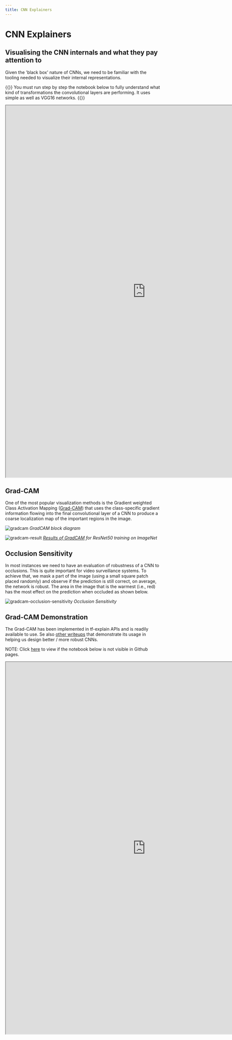 ```yaml
---
title: CNN Explainers
---
```


# CNN Explainers 

## Visualising the CNN internals and what they pay attention to

Given the 'black box' nature of CNNs, we need to be familiar with the tooling needed to visualize their internal representations. 

{{<hint info>}}
You must run step by step the notebook below to fully understand what kind of transformations the convolutional layers are performing. It uses simple as well as VGG16 networks. 
{{</hint>}}

<iframe src="https://nbviewer.jupyter.org/github/pantelis/deep-learning-with-python-notebooks/blob/master/5.4-visualizing-what-convnets-learn.ipynb" width="900" height="1200"></iframe>


## Grad-CAM

One of the most popular visualization methods is the Gradient weighted Class Activation Mapping ([Grad-CAM](http://gradcam.cloudcv.org/)) that uses the class-specific gradient information flowing into the final convolutional layer of a CNN to produce a coarse localization map of the important regions in the image. 

![gradcam](images/gradcam.png#center)
_GradCAM block diagram_

![gradcam-result](images/gradcam-result.png#center)
[_Results of GradCAM_](https://www.kaggle.com/nguyenhoa/dog-cat-classifier-gradcam-with-tensorflow-2-0) _for ResNet50 training on ImageNet_

## Occlusion Sensitivity

In most instances we need to have an evaluation of robustness of a CNN to occlusions. This is quite important for video surveillance systems.  To achieve that, we mask a part of the image (using a small square patch placed randomly) and observe if the prediction is still correct, on average, the network is robust. The area in the image that is the warmest (i.e., red) has the most effect on the prediction when occluded as shown below.

![gradcam-occlusion-sensitivity](images/gradcam-occlusion-sensitivity.png)
_Occlusion Sensitivity_



## Grad-CAM Demonstration

The Grad-CAM has been implemented in tf-explain APIs and is readily available to use. Se also [other writeups](https://www.pyimagesearch.com/2020/03/09/grad-cam-visualize-class-activation-maps-with-keras-tensorflow-and-deep-learning/) that demonstrate its usage in helping us design better / more robust CNNs. 

NOTE: Click [here](https://github.com/PracticalDL/Practical-Deep-Learning-Book/blob/master/code/chapter-2/2-colab-what-does-my-neural-network-think.ipynb) to view if the notebook below is not visible in Github pages.

<iframe src="https://github.com/PracticalDL/Practical-Deep-Learning-Book/blob/master/code/chapter-2/2-colab-what-does-my-neural-network-think.ipynb" width="900" height="1200"></iframe>
